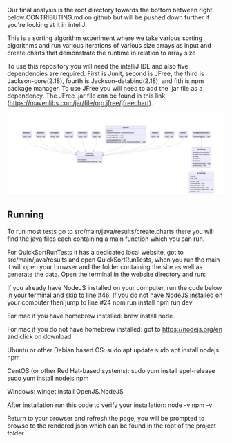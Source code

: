 Our final analysis is the root directory towards the bottom between right below CONTRIBUTING.md on github but will be pushed down further if you're looking at it in inteliJ. 

This is a sorting algorithm experiment where we take various sorting algorithms
and run various iterations of various size arrays as input and create charts
that demonstrate the runtime in relation to array size

To use this repository you will need the intelliJ IDE and also five dependencies
are required. First is Junit, second is JFree, the third is Jackson-core(2.18), fourth is Jackson-databind(2.18), and fith is npm package manager. To use JFree you will need
to add the .jar file as a dependency. The JFree .jar file can be found in this
link (https://mavenlibs.com/jar/file/org.jfree/jfreechart).

<img src="ScreenShots/UML.png" alt="UML" width="1000">

## Running

To run most tests go to src/main/java/results/create.charts there you will find the java files each containing a main function which you can run.

For QuickSortRunTests it has a dedicated local website, got to src/main/java/results and open QuickSortRunTests, when you run the main it will open your browser and the folder containing the site as well as generate the data. Open the terminal in the website directory and run:

If you already have NodeJS installed on your computer, run the code below in your terminal and skip to line #46. If you do not have NodeJS installed on your computer then jump to line #24
npm run install
npm run dev

For mac if you have homebrew installed:
brew install node

For mac if you do not have homebrew installed:
got to https://nodejs.org/en and click on download

Ubuntu or other Debian based OS:
sudo apt update
sudo apt install nodejs npm

CentOS (or other Red Hat-based systems):
sudo yum install epel-release
sudo yum install nodejs npm

Windows:
winget install OpenJS.NodeJS

After installation run this code to verify your installation:
node -v
npm -v


Return to your browser and refresh the page, you will be prompted to browse to the rendered json which can be found in the root of the project folder
